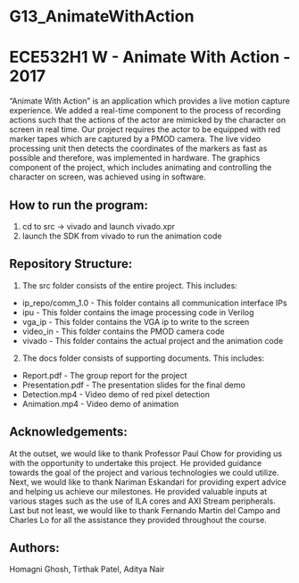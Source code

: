 # G13_AnimateWithAction
# ECE532H1 W - Animate With Action - 2017
“Animate With Action” is an application which provides a live motion capture experience. We added a real-time component to the process of recording actions such that the actions of the actor are mimicked by the character on screen in real time. Our project requires the actor to be equipped with red marker tapes which are captured by a PMOD camera. The live video processing unit then detects the coordinates of the markers as fast as possible and therefore, was implemented in hardware. The graphics component of the project, which includes animating and controlling the character on screen, was achieved using in software.

How to run the program:
-----------------------
1. cd to src -> vivado and launch vivado.xpr
2. launch the SDK from vivado to run the animation code

Repository Structure:
---------------------
1. The src folder consists of the entire project. This includes:
- ip_repo/comm_1.0 - This folder contains all communication interface IPs
- ipu - This folder contains the image processing code in Verilog
- vga_ip - This folder contains the VGA ip to write to the screen
- video_in - This folder contains the PMOD camera code
- vivado - This folder contains the actual project and the animation code
2. The docs folder consists of supporting documents. This includes:
- Report.pdf - The group report for the project
- Presentation.pdf - The presentation slides for the final demo
- Detection.mp4 - Video demo of red pixel detection
- Animation.mp4 - Video demo of animation

Acknowledgements:
-----------------
At the outset, we would like to thank Professor Paul Chow for providing us with the opportunity to undertake this project. He provided guidance towards the goal of the project and various technologies we could utilize. Next, we would like to thank Nariman Eskandari for providing expert advice and helping us achieve our milestones. He provided valuable inputs at various stages such as the use of ILA cores and AXI Stream peripherals. Last but not least, we would like to thank Fernando Martin del Campo and Charles Lo for all the assistance they provided throughout the course.

Authors:
--------
Homagni Ghosh,  Tirthak Patel, Aditya Nair
